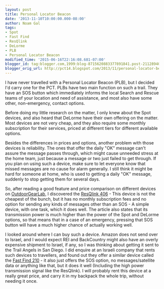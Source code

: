```yaml
---
layout: post
title: Personal Locator Beacon
date: '2013-11-10T10:00:00.000-08:00'
author: Noam Gal
tags:
- Spot
- Fast Find
- ResQlink
- DeLorme
- PLB
- Personal Locator Beacon
modified_time: '2015-06-16T22:16:08.681-07:00'
blogger_id: tag:blogger.com,1999:blog-8715620883377891841.post-2112894000723921837
blogger_orig_url: http://pct14.blogspot.com/2013/11/personal-locator-beacon.html
---
```


I have never travelled with a Personal Locator Beacon (PLB), but I decided I'd carry one for the PCT. PLBs have two main function on such a trail. They have an SOS button which immediately informs the local Search and Rescue teams of your location and need of assistance, and most also have some other, non-emergency, contact options.

Before doing my little research on the matter, I only knew about the Spot devices, and also heard that DeLorme have their own offering on the matter. Most devices are not very cheap, and they also require some monthly subscription for their services, priced at different tiers for different available options.

Besides the differences in prices and options, another problem with those devices is reliability. The ones that offer the daily "OK" message can't assure the message passes through, which might cause unneeded stress at the home team, just because a message or two just failed to get through. If you plan on using such a device, make sure to let everyone know that missed messages are no cause for alarm generally. I still think it might be hard for someone at home, who is used to getting a daily "OK" message, suddenly to stop getting them for several days.

So, after reading a good feature and price comparison on different devices on [OutdoorGearLab], I discovered the [ResQlink 406] - This device is not the cheapest of the bunch, but it has no monthly subscription fees and no option for sending any kinds of messages other than an SOS - A simple device, with one task, which it does well. The article also states that its transmission power is much higher than the power of the Spot and DeLorme options, so that means that in a case of an emergency, pressing that SOS button will have a much higher chance of actually working well.

I looked around where I can buy such a device. Amazon does not send over to Israel, and I would expect REI and BackCountry might also have an overly expensive shipment to Israel, if any, so I was thinking about getting it sent to the Trail Angels in San Diego. I did enquire at an Israeli company that rents such devices to travellers, and found out they offer a similar device called the [Fast Find 210] - it also just offers the SOS option, no messages/satellite data or anything like that, but it does it well (Including the high power transmission signal like the ResQlink). I will probably rent this device at a really great price, and carry it in my backpack the whole trip, without needing it once.

[OutdoorGearLab]: http://www.outdoorgearlab.com/Personal-Locator-Beacon-Reviews
[ResQlink 406]: http://www.outdoorgearlab.com/Personal-Locator-Beacon-Reviews/ACR-ResQlink-406-Personal-Locator-Beacon
[Fast Find 210]: http://www.fastfindplb.com/us/products/39-fast-find-210